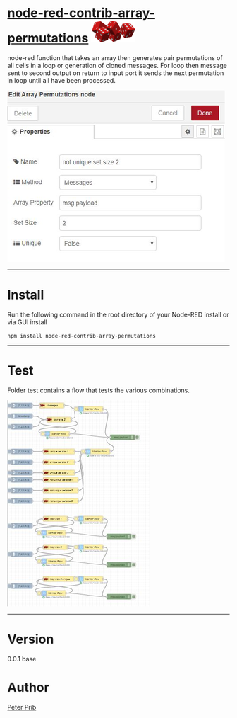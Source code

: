 # [node-red-contrib-array-permutations][1] <img src="array-permutations\icons\five-red-dice.png" width="100" height="50">


node-red function that takes an array then generates pair permutations of all cells in a loop 
or generation of cloned messages. For loop then message sent to second output on return to input port it sends the next permutation in loop until all have been processed. 

![Array Permutations](documentation/arrayPermutations.JPG "Array Permutations") 

------------------------------------------------------------

# Install

Run the following command in the root directory of your Node-RED install or via GUI install

    npm install node-red-contrib-array-permutations

------------------------------------------------------------

# Test

Folder test contains a flow that tests the various combinations.

![Tests](documentation/tests.JPG "Tests") 

------------------------------------------------------------

# Version

0.0.1 base

# Author

[Peter Prib][3]

[1]: http://nodered.org "node-red home page"

[2]: https://www.npmjs.com/package/node-red-contrib-array-permutations "source code"

[3]: https://github.com/peterprib "base github"